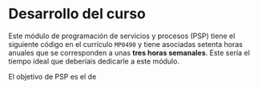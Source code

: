 # Desarrollo del curso

Este módulo de programación de servicios y procesos (PSP) tiene el siguiente código en el currículo `MP0490` y tiene asociadas setenta horas anuales que se corresponden a unas **tres horas semanales**. Este sería el tiempo ideal que deberíais dedicarle a este módulo.

El objetivo de PSP es el de
